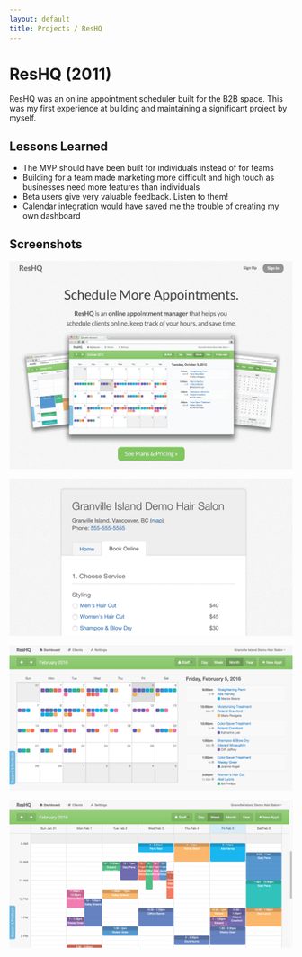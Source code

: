 ```yaml
---
layout: default
title: Projects / ResHQ
---
```


# ResHQ (2011)

ResHQ was an online appointment scheduler built for the B2B space. This was my first experience at building and maintaining a significant project by myself.

## Lessons Learned

- The MVP should have been built for individuals instead of for teams
- Building for a team made marketing more difficult and high touch as businesses  need more features than individuals
- Beta users give very valuable feedback. Listen to them!
- Calendar integration would have saved me the trouble of creating my own dashboard


## Screenshots

![](/images/projects_reshq1.png)

![](/images/projects_reshq2.png)

![](/images/projects_reshq3.png)

![](/images/projects_reshq4.png)
